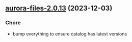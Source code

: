 

## [aurora-files-2.0.13](https://github.com/truecharts/charts/compare/aurora-files-2.0.12...aurora-files-2.0.13) (2023-12-03)

### Chore

- bump everything to ensure catalog has latest versions
  
  